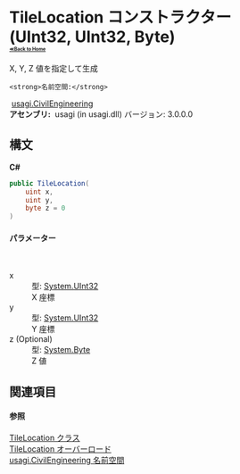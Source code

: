 # TileLocation コンストラクター (UInt32, UInt32, Byte)<div style="font-size:30%"><a href="https://github.com/usagi/usagi.cs/blob/master/docs/Home.md">≪Back to Home</a></div> 

X, Y, Z 値を指定して生成


    <strong>名前空間:</strong>
&nbsp;<a href="N_usagi_CivilEngineering.md">usagi.CivilEngineering</a><br /><strong>アセンブリ:</strong>
&nbsp;usagi (in usagi.dll) バージョン: 3.0.0.0

## 構文

**C#**<br />
``` C#
public TileLocation(
	uint x,
	uint y,
	byte z = 0
)
```


#### パラメーター
&nbsp;<dl><dt>x</dt><dd>型: <a href="http://msdn2.microsoft.com/ja-jp/library/ctys3981" target="_blank">System.UInt32</a><br />X 座標</dd><dt>y</dt><dd>型: <a href="http://msdn2.microsoft.com/ja-jp/library/ctys3981" target="_blank">System.UInt32</a><br />Y 座標</dd><dt>z (Optional)</dt><dd>型: <a href="http://msdn2.microsoft.com/ja-jp/library/yyb1w04y" target="_blank">System.Byte</a><br />Z 値</dd></dl>

## 関連項目


#### 参照
<a href="T_usagi_CivilEngineering_TileLocation.md">TileLocation クラス</a><br /><a href="Overload_usagi_CivilEngineering_TileLocation__ctor.md">TileLocation オーバーロード</a><br /><a href="N_usagi_CivilEngineering.md">usagi.CivilEngineering 名前空間</a><br />